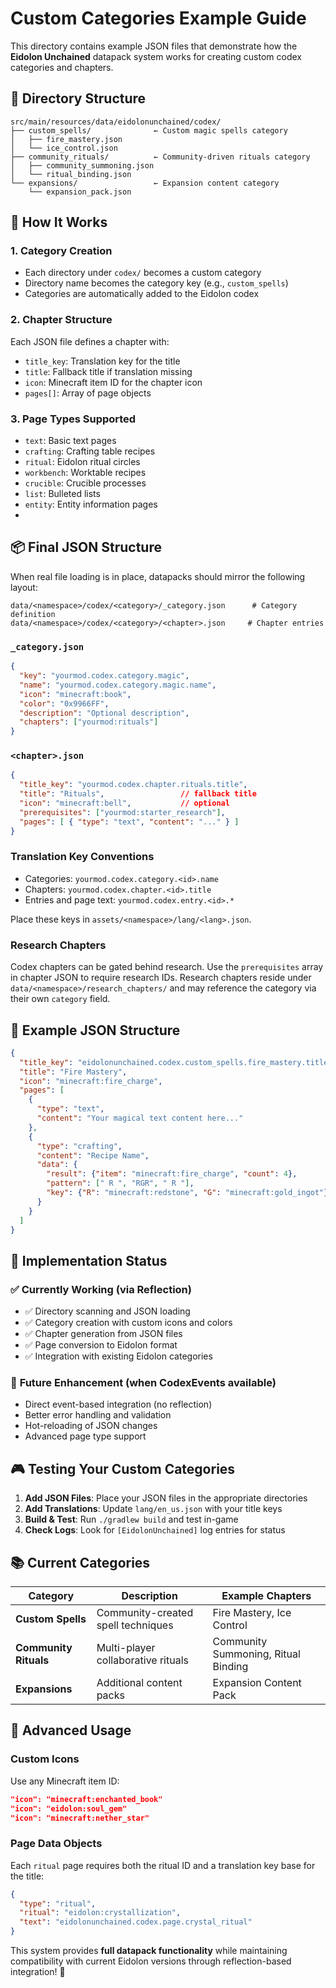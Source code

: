 # Custom Categories Example Guide

This directory contains example JSON files that demonstrate how the **Eidolon Unchained** datapack system works for creating custom codex categories and chapters.

## 📁 Directory Structure

```
src/main/resources/data/eidolonunchained/codex/
├── custom_spells/              ← Custom magic spells category
│   ├── fire_mastery.json
│   └── ice_control.json
├── community_rituals/          ← Community-driven rituals category  
│   ├── community_summoning.json
│   └── ritual_binding.json
└── expansions/                 ← Expansion content category
    └── expansion_pack.json
```

## 🎯 How It Works

### 1. **Category Creation**
- Each directory under `codex/` becomes a custom category
- Directory name becomes the category key (e.g., `custom_spells`)
- Categories are automatically added to the Eidolon codex

### 2. **Chapter Structure**
Each JSON file defines a chapter with:
- `title_key`: Translation key for the title
- `title`: Fallback title if translation missing
- `icon`: Minecraft item ID for the chapter icon
- `pages[]`: Array of page objects

### 3. **Page Types Supported**
- `text`: Basic text pages
- `crafting`: Crafting table recipes
- `ritual`: Eidolon ritual circles  
- `workbench`: Worktable recipes
- `crucible`: Crucible processes
- `list`: Bulleted lists
- `entity`: Entity information pages
-
## 📦 Final JSON Structure

When real file loading is in place, datapacks should mirror the following
layout:

```text
data/<namespace>/codex/<category>/_category.json      # Category definition
data/<namespace>/codex/<category>/<chapter>.json     # Chapter entries
```

### `_category.json`

```json
{
  "key": "yourmod.codex.category.magic",
  "name": "yourmod.codex.category.magic.name",
  "icon": "minecraft:book",
  "color": "0x9966FF",
  "description": "Optional description",
  "chapters": ["yourmod:rituals"]
}
```

### `<chapter>.json`

```json
{
  "title_key": "yourmod.codex.chapter.rituals.title",
  "title": "Rituals",                 // fallback title
  "icon": "minecraft:bell",           // optional
  "prerequisites": ["yourmod:starter_research"],
  "pages": [ { "type": "text", "content": "..." } ]
}
```

### Translation Key Conventions

- Categories: `yourmod.codex.category.<id>.name`
- Chapters: `yourmod.codex.chapter.<id>.title`
- Entries and page text: `yourmod.codex.entry.<id>.*`

Place these keys in `assets/<namespace>/lang/<lang>.json`.

### Research Chapters

Codex chapters can be gated behind research. Use the `prerequisites`
array in chapter JSON to require research IDs. Research chapters reside
under `data/<namespace>/research_chapters/` and may reference the
category via their own `category` field.

## 📝 Example JSON Structure

```json
{
  "title_key": "eidolonunchained.codex.custom_spells.fire_mastery.title",
  "title": "Fire Mastery",
  "icon": "minecraft:fire_charge",
  "pages": [
    {
      "type": "text",
      "content": "Your magical text content here..."
    },
    {
      "type": "crafting",
      "content": "Recipe Name",
      "data": {
        "result": {"item": "minecraft:fire_charge", "count": 4},
        "pattern": [" R ", "RGR", " R "],
        "key": {"R": "minecraft:redstone", "G": "minecraft:gold_ingot"}
      }
    }
  ]
}
```

## 🔧 Implementation Status

### ✅ **Currently Working** (via Reflection)
- ✅ Directory scanning and JSON loading
- ✅ Category creation with custom icons and colors
- ✅ Chapter generation from JSON files  
- ✅ Page conversion to Eidolon format
- ✅ Integration with existing Eidolon categories

### 🚀 **Future Enhancement** (when CodexEvents available)
- Direct event-based integration (no reflection)
- Better error handling and validation
- Hot-reloading of JSON changes
- Advanced page type support

## 🎮 Testing Your Custom Categories

1. **Add JSON Files**: Place your JSON files in the appropriate directories
2. **Add Translations**: Update `lang/en_us.json` with your title keys
3. **Build & Test**: Run `./gradlew build` and test in-game
4. **Check Logs**: Look for `[EidolonUnchained]` log entries for status

## 📚 Current Categories

| Category | Description | Example Chapters |
|----------|-------------|------------------|
| **Custom Spells** | Community-created spell techniques | Fire Mastery, Ice Control |
| **Community Rituals** | Multi-player collaborative rituals | Community Summoning, Ritual Binding |
| **Expansions** | Additional content packs | Expansion Content Pack |

## 🔮 Advanced Usage

### Custom Icons
Use any Minecraft item ID:
```json
"icon": "minecraft:enchanted_book"
"icon": "eidolon:soul_gem"  
"icon": "minecraft:nether_star"
```

### Page Data Objects
Each `ritual` page requires both the ritual ID and a translation key base for the
title:
```json
{
  "type": "ritual",
  "ritual": "eidolon:crystallization",
  "text": "eidolonunchained.codex.page.crystal_ritual"
}
```

This system provides **full datapack functionality** while maintaining compatibility with current Eidolon versions through reflection-based integration! 🎉
